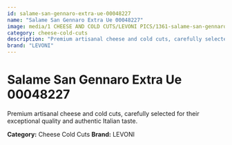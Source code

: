 ```yaml
---
id: salame-san-gennaro-extra-ue-00048227
name: "Salame San Gennaro Extra Ue 00048227"
image: media/1 CHEESE AND COLD CUTS/LEVONI PICS/1361-salame-san-gennaro-extra-ue-00048227.jpg
category: cheese-cold-cuts
description: "Premium artisanal cheese and cold cuts, carefully selected for their exceptional quality and authentic Italian taste."
brand: "LEVONI"
---
```


# Salame San Gennaro Extra Ue 00048227

Premium artisanal cheese and cold cuts, carefully selected for their exceptional quality and authentic Italian taste.

**Category:** Cheese Cold Cuts
**Brand:** LEVONI

